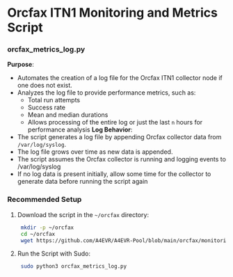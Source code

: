 # Orcfax ITN1 Monitoring and Metrics Script

### orcfax_metrics_log.py
**Purpose**: 
  - Automates the creation of a log file for the Orcfax ITN1 collector node if one does not exist. 
  - Analyzes the log file to provide performance metrics, such as:
    - Total run attempts
    - Success rate
    - Mean and median durations
    - Allows processing of the entire log or just the last `n` hours for performance analysis
**Log Behavior**:
  - The script generates a log file by appending Orcfax collector data from `/var/log/syslog`.
  - The log file grows over time as new data is appended.
  - The script assumes the Orcfax collector is running and logging events to /var/log/syslog
  - If no log data is present initially, allow some time for the collector to generate data before running the script again

### Recommended Setup
1. Download the script in the `~/orcfax` directory:
   ```bash
    mkdir -p ~/orcfax
    cd ~/orcfax
    wget https://github.com/A4EVR/A4EVR-Pool/blob/main/orcfax/monitoring/orcfax_metrics_log.py -O orcfax_metrics_log.py
2. Run the Script with Sudo:
   ```bash
    sudo python3 orcfax_metrics_log.py

